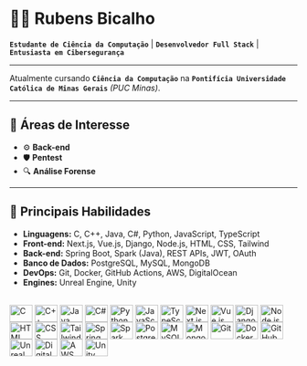 # 🧑‍💻 Rubens Bicalho

**`Estudante de Ciência da Computação`** | **`Desenvolvedor Full Stack`** | **`Entusiasta em Cibersegurança`**

---

Atualmente cursando **`Ciência da Computação`** na **`Pontifícia Universidade Católica de Minas Gerais`** *(PUC Minas)*.

---

## 🎯 Áreas de Interesse

- ⚙️ **Back-end**
- 🛡️ **Pentest**
- 🔍 **Análise Forense**

---

## 💼 Principais Habilidades

- **Linguagens:** C, C++, Java, C#, Python, JavaScript, TypeScript  
- **Front-end:** Next.js, Vue.js, Django, Node.js, HTML, CSS, Tailwind  
- **Back-end:** Spring Boot, Spark (Java), REST APIs, JWT, OAuth  
- **Banco de Dados:** PostgreSQL, MySQL, MongoDB  
- **DevOps:** Git, Docker, GitHub Actions, AWS, DigitalOcean
- **Engines:** Unreal Engine, Unity

<div style="display: inline_block"><br>
  <img align="center" alt="C" height="30" width="40" src="https://cdn.jsdelivr.net/gh/devicons/devicon/icons/c/c-original.svg">
  <img align="center" alt="C++" height="30" width="40" src="https://cdn.jsdelivr.net/gh/devicons/devicon/icons/cplusplus/cplusplus-original.svg">
  <img align="center" alt="Java" height="30" width="40" src="https://cdn.jsdelivr.net/gh/devicons/devicon/icons/java/java-original.svg">
  <img align="center" alt="C#" height="30" width="40" src="https://cdn.jsdelivr.net/gh/devicons/devicon/icons/csharp/csharp-original.svg">
  <img align="center" alt="Python" height="30" width="40" src="https://cdn.jsdelivr.net/gh/devicons/devicon/icons/python/python-original.svg">
  <img align="center" alt="JavaScript" height="30" width="40" src="https://cdn.jsdelivr.net/gh/devicons/devicon/icons/javascript/javascript-original.svg">
  <img align="center" alt="TypeScript" height="30" width="40" src="https://cdn.jsdelivr.net/gh/devicons/devicon/icons/typescript/typescript-original.svg">
  <img align="center" alt="Next.js" height="30" width="40" src="https://cdn.jsdelivr.net/gh/devicons/devicon/icons/nextjs/nextjs-original.svg">
  <img align="center" alt="Vue.js" height="30" width="40" src="https://cdn.jsdelivr.net/gh/devicons/devicon/icons/vuejs/vuejs-original.svg">
  <img align="center" alt="Django" height="30" width="40" src="https://cdn.jsdelivr.net/gh/devicons/devicon/icons/django/django-plain.svg">
  <img align="center" alt="Node.js" height="30" width="40" src="https://cdn.jsdelivr.net/gh/devicons/devicon/icons/nodejs/nodejs-original.svg">
  <img align="center" alt="HTML" height="30" width="40" src="https://cdn.jsdelivr.net/gh/devicons/devicon/icons/html5/html5-original.svg">
  <img align="center" alt="CSS" height="30" width="40" src="https://cdn.jsdelivr.net/gh/devicons/devicon/icons/css3/css3-original.svg">
  <img align="center" alt="Tailwind" height="30" width="40" src="https://cdn.jsdelivr.net/gh/devicons/devicon@latest/icons/tailwindcss/tailwindcss-original.svg">
  <img align="center" alt="Spring Boot" height="30" width="40" src="https://cdn.jsdelivr.net/gh/devicons/devicon/icons/spring/spring-original.svg">
  <img align="center" alt="Spark Java" height="30" width="40" src="https://cdn.jsdelivr.net/gh/devicons/devicon/icons/java/java-original.svg">
  <img align="center" alt="PostgreSQL" height="30" width="40" src="https://cdn.jsdelivr.net/gh/devicons/devicon/icons/postgresql/postgresql-original.svg">
  <img align="center" alt="MySQL" height="30" width="40" src="https://cdn.jsdelivr.net/gh/devicons/devicon/icons/mysql/mysql-original.svg">
  <img align="center" alt="MongoDB" height="30" width="40" src="https://cdn.jsdelivr.net/gh/devicons/devicon/icons/mongodb/mongodb-original.svg">
  <img align="center" alt="Git" height="30" width="40" src="https://cdn.jsdelivr.net/gh/devicons/devicon/icons/git/git-original.svg">
  <img align="center" alt="Docker" height="30" width="40" src="https://cdn.jsdelivr.net/gh/devicons/devicon/icons/docker/docker-original.svg">
  <img align="center" alt="GitHub Actions" height="30" width="40" src="https://cdn.jsdelivr.net/gh/devicons/devicon/icons/github/github-original.svg">
  <img align="center" alt="Unreal Engine 5" height="30" width="40" src="https://cdn.jsdelivr.net/gh/devicons/devicon/icons/unrealengine/unrealengine-original.svg">
  <img align="center" alt="DigitalOcean" height="30" width="40" src="https://cdn.jsdelivr.net/gh/devicons/devicon/icons/digitalocean/digitalocean-original.svg">
  <img align="center" alt="AWS" height="30" width="40" src="https://icongr.am/devicon/amazonwebservices-original.svg?size=128&color=currentColor">
  <img align="center" alt="Unity" height="30" width="40" src="https://cdn.jsdelivr.net/gh/devicons/devicon/icons/unity/unity-original.svg">
</div>

